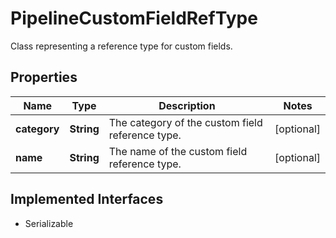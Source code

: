 

# PipelineCustomFieldRefType

Class representing a reference type for custom fields.

## Properties

| Name | Type | Description | Notes |
|------------ | ------------- | ------------- | -------------|
|**category** | **String** | The category of the custom field reference type. |  [optional] |
|**name** | **String** | The name of the custom field reference type. |  [optional] |


## Implemented Interfaces

* Serializable

